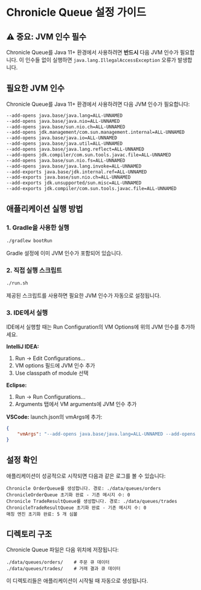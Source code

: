 # Chronicle Queue 설정 가이드

## ⚠️ 중요: JVM 인수 필수

Chronicle Queue를 Java 11+ 환경에서 사용하려면 **반드시** 다음 JVM 인수가 필요합니다.
이 인수들 없이 실행하면 `java.lang.IllegalAccessException` 오류가 발생합니다.

## 필요한 JVM 인수

Chronicle Queue를 Java 11+ 환경에서 사용하려면 다음 JVM 인수가 필요합니다:

```bash
--add-opens java.base/java.lang=ALL-UNNAMED
--add-opens java.base/java.nio=ALL-UNNAMED  
--add-opens java.base/sun.nio.ch=ALL-UNNAMED
--add-opens jdk.management/com.sun.management.internal=ALL-UNNAMED
--add-opens java.base/java.io=ALL-UNNAMED
--add-opens java.base/java.util=ALL-UNNAMED
--add-opens java.base/java.lang.reflect=ALL-UNNAMED
--add-opens jdk.compiler/com.sun.tools.javac.file=ALL-UNNAMED
--add-opens java.base/sun.nio.fs=ALL-UNNAMED
--add-opens java.base/java.lang.invoke=ALL-UNNAMED
--add-exports java.base/jdk.internal.ref=ALL-UNNAMED
--add-exports java.base/sun.nio.ch=ALL-UNNAMED
--add-exports jdk.unsupported/sun.misc=ALL-UNNAMED
--add-exports jdk.compiler/com.sun.tools.javac.file=ALL-UNNAMED
```

## 애플리케이션 실행 방법

### 1. Gradle을 사용한 실행
```bash
./gradlew bootRun
```
Gradle 설정에 이미 JVM 인수가 포함되어 있습니다.

### 2. 직접 실행 스크립트
```bash
./run.sh
```
제공된 스크립트를 사용하면 필요한 JVM 인수가 자동으로 설정됩니다.

### 3. IDE에서 실행
IDE에서 실행할 때는 Run Configuration의 VM Options에 위의 JVM 인수를 추가하세요.

**IntelliJ IDEA:**
1. Run → Edit Configurations...
2. VM options 필드에 JVM 인수 추가
3. Use classpath of module 선택

**Eclipse:**
1. Run → Run Configurations...
2. Arguments 탭에서 VM arguments에 JVM 인수 추가

**VSCode:**
launch.json의 vmArgs에 추가:
```json
{
    "vmArgs": "--add-opens java.base/java.lang=ALL-UNNAMED --add-opens java.base/java.nio=ALL-UNNAMED ..."
}
```

## 설정 확인

애플리케이션이 성공적으로 시작되면 다음과 같은 로그를 볼 수 있습니다:

```
Chronicle OrderQueue를 생성합니다. 경로: ./data/queues/orders
ChronicleOrderQueue 초기화 완료 - 기존 메시지 수: 0
Chronicle TradeResultQueue를 생성합니다. 경로: ./data/queues/trades  
ChronicleTradeResultQueue 초기화 완료 - 기존 메시지 수: 0
매칭 엔진 초기화 완료: 5 개 심볼
```

## 디렉토리 구조

Chronicle Queue 파일은 다음 위치에 저장됩니다:
```
./data/queues/orders/    # 주문 큐 데이터
./data/queues/trades/    # 거래 결과 큐 데이터
```

이 디렉토리들은 애플리케이션이 시작될 때 자동으로 생성됩니다.